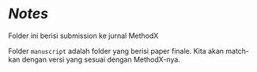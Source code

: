 # _Notes_

Folder ini berisi submission ke jurnal MethodX

Folder `manuscript` adalah folder yang berisi paper finale. Kita akan match-kan dengan versi yang sesuai dengan MethodX-nya.